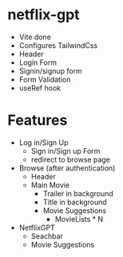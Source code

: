 # netflix-gpt

- Vite done
- Configures TailwindCss
- Header
- Login Form
- Signin/signup form
- Form Validation
- useRef hook

# Features

- Log in/Sign Up
  - Sign in/Sign up Form
  - redirect to browse page
- Browse (after authentication)
  - Header
  - Main Movie
    - Trailer in background
    - Title in background
    - Movie Suggestions
      - MovieLists \* N
- NetflixGPT
  - Seachbar
  - Movie Suggestions
